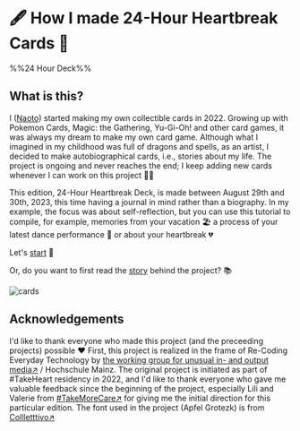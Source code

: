 :fountain_pen: How I made 24-Hour Heartbreak Cards :yarn:
========

%%24 Hour Deck%%

What is this?
--------

I ([Naoto](#doc/naoto)) started making my own collectible cards in 2022. Growing up with Pokemon Cards, Magic: the Gathering, Yu-Gi-Oh! and other card games, it was always my dream to make my own card game. Although what I imagined in my childhood was full of dragons and spells, as an artist, I decided to make autobiographical cards, i.e., stories about my life. The project is ongoing and never reaches the end; I keep adding new cards whenever I can work on this project :running_woman:

This edition, 24-Hour Heartbreak Deck, is made between August 29th and 30th, 2023, this time having a journal in mind rather than a biography. In my example, the focus was about self-reflection, but you can use this tutorial to compile, for example, memories from your vacation :beach_umbrella: a process of your latest dance performance :dolls: or about your heartbreak :broken_heart:

Let's [start](#doc/start) :rocket:

Or, do you want to first read the [story](#doc/history) behind the project? :books:

![cards](https://img.glitches.me/images/2023/07/26/cards_sq.jpg)

Acknowledgements
--------

I'd like to thank everyone who made this project (and the preceeding projects) possible :heart: First, this project is realized in the frame of Re-Coding Everyday Technology by [the working group for unusual in- and output media:arrow_upper_right:](https://arbeitsgruppefueraussergewoehnlicheeinundausgabemedien.de/) / Hochschule Mainz. The original project is initiated as part of #TakeHeart residency in 2022, and I'd like to thank everyone who gave me valuable feedback since the beginning of the project, especially Lili and Valerie from [#TakeMoreCare:arrow_upper_right:](https://takemorecare.cargo.site) for giving me the initial direction for this particular edition. The font used in the project (Apfel Grotezk) is from [Collletttivo:arrow_upper_right:](https://www.collletttivo.it/)
